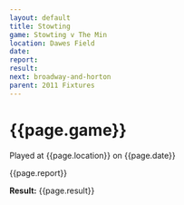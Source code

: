 ```yaml
---
layout: default
title: Stowting
game: Stowting v The Min
location: Dawes Field
date: 
report: 
result:  
next: broadway-and-horton
parent: 2011 Fixtures
---
```


# {{page.game}}

Played at {{page.location}} on {{page.date}}

{{page.report}}

**Result:** {{page.result}}
